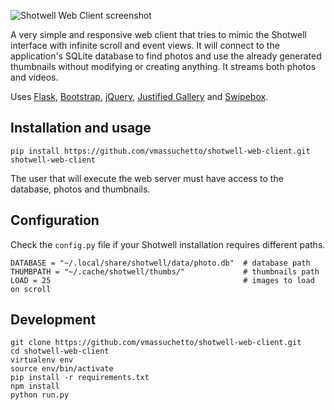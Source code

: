 ![Shotwell Web Client screenshot](https://raw.githubusercontent.com/vmassuchetto/shotwell-web-client/master/screenshot.jpg)

A very simple and responsive web client that tries to mimic the Shotwell
interface with infinite scroll and event views. It will connect to the
application's SQLite database to find photos and use the already generated
thumbnails without modifying or creating anything. It streams both photos and
videos.

Uses [Flask](http://flask.pocoo.org), [Bootstrap](http://getbootstrap.com/),
[jQuery](https://jquery.com), [Justified
Gallery](http://miromannino.github.io/Justified-Gallery/) and
[Swipebox](http://brutaldesign.github.io/swipebox/).

## Installation and usage

    pip install https://github.com/vmassuchetto/shotwell-web-client.git
    shotwell-web-client

The user that will execute the web server must have access to the database,
photos and thumbnails.

## Configuration

Check the `config.py` file if your Shotwell installation requires different paths.

    DATABASE = "~/.local/share/shotwell/data/photo.db"  # database path
    THUMBPATH = "~/.cache/shotwell/thumbs/"             # thumbnails path
    LOAD = 25                                           # images to load on scroll

## Development

    git clone https://github.com/vmassuchetto/shotwell-web-client.git
    cd shotwell-web-client
    virtualenv env
    source env/bin/activate
    pip install -r requirements.txt
    npm install
    python run.py
